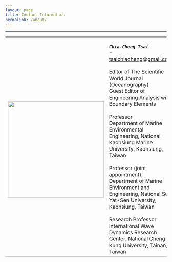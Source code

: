 ```yaml
---
layout: page
title: Contact Information
permalink: /about/
---
```


------
|      |           |
|:----:|-----------|
| <br><img src="https://raw.githubusercontent.com/FiniteTsai/FiniteTsai.github.io/master/images/1551685289110.jpg" width="300"> | <br>***`Chia-Cheng Tsai`***<br> - tsaichiacheng@gmail.com<br><br>Editor of The Scientific World Journal (Oceanography)<br>Guest Editor of Engineering Analysis with Boundary Elements<br><br>Professor<br>Department of Marine Environmental Engineering, National Kaohsiung Marine University, Kaohsiung, Taiwan<br><br>Professor (joint appointment), Department of Marine Environment and Engineering, National Sun Yat-Sen University, Kaohsiung, Taiwan<br><br>Research Professor<br>International Wave Dynamics Research Center, National Cheng Kung University, Tainan, Taiwan |
